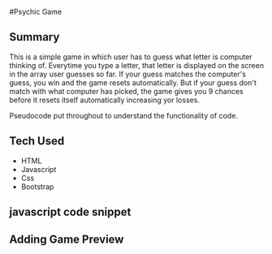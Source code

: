 #Psychic Game

## Summary


This is a simple game in which user has to guess what letter is computer thinking of. Everytime you type a letter, that letter is displayed on the screen in the array user guesses so far. If your guess matches the computer's guess, you win and the game resets automatically. 
But if your guess don't match with what computer has picked, the game gives you 9 chances before it resets itself automatically increasing yor losses.

Pseudocode put throughout to understand the functionality of code.

## Tech Used
* HTML
* Javascript
* Css 
* Bootstrap

## javascript code snippet





## Adding Game Preview
